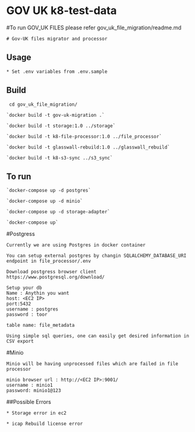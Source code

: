 # GOV UK k8-test-data

#To run GOV_UK FILES please refer gov_uk_file_migration/readme.md

    # Gov-UK files migrator and processor

## Usage

    * Set .env variables from .env.sample

## Build

     cd gov_uk_file_migration/

    `docker build -t gov-uk-migration .`
    
    `docker build -t storage:1.0 ../storage`
    
    `docker build -t k8-file-processor:1.0 ../file_processor`
    
    `docker build -t glasswall-rebuild:1.0 ../glasswall_rebuild`
    
    `docker build -t k8-s3-sync ../s3_sync`
   
## To run

    `docker-compose up -d postgres`
    
    `docker-compose up -d minio`
    
    `docker-compose up -d storage-adapter`
    
    `docker-compose up`
    
#Postgress
    
    Currently we are using Postgres in docker container

    You can setup external postgres by changin SQLALCHEMY_DATABASE_URI endpoint in file_processor/.env
    
    Download postgress browser client
    https://www.postgresql.org/download/
    
    Setup your db 
    Name : Anythin you want
    host: <EC2 IP>
    port:5432
    username : postgres
    password : toor
    
    table name: file_metadata
    
    Using simple sql queries, one can easily get desired information in CSV export
    
#Minio

    Minio will be having unprocessed files which are failed in file processor
    
    minio browser url : http://<EC2 IP>:9001/
    username : minio1
    password: minio1@123
    
##Possible Errors

    * Storage error in ec2
    
    * icap Rebuild license error
    


